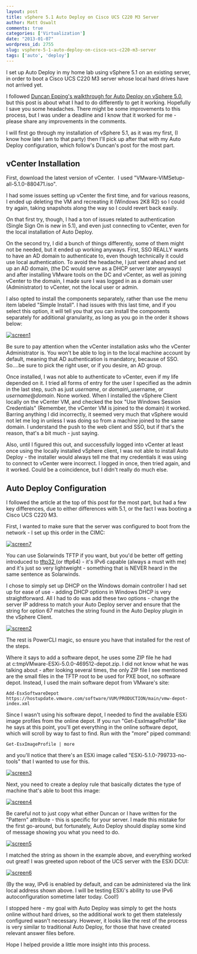 ```yaml
---
layout: post
title: vSphere 5.1 Auto Deploy on Cisco UCS C220 M3 Server
author: Matt Oswalt
comments: true
categories: ['Virtualization']
date: "2013-01-07"
wordpress_id: 2755
slug: vsphere-5-1-auto-deploy-on-cisco-ucs-c220-m3-server
tags: ['auto', 'deploy']
---
```



I set up Auto Deploy in my home lab using vSphere 5.1 on an existing server, in order to boot a Cisco UCS C220 M3 server whose local hard drives have not arrived yet.

I followed [Duncan Epping's walkthrough for Auto Deploy on vSphere 5.0](http://www.yellow-bricks.com/2011/08/25/using-vsphere-5-auto-deploy-in-your-home-lab/), but this post is about what I had to do differently to get it working. Hopefully I save you some headaches. There might be some improvements to this process, but I was under a deadline and I know that it worked for me - please share any improvements in the comments.

I will first go through my installation of vSphere 5.1, as it was my first, (I know how late I am to that party) then I'll pick up after that with my Auto Deploy configuration, which follow's Duncan's post for the most part.

## vCenter Installation

First, download the latest version of vCenter.  I used "VMware-VIMSetup-all-5.1.0-880471.iso".

I had some issues setting up vCenter the first time, and for various reasons, I ended up deleting the VM and recreating it (Windows 2K8 R2) so I could try again, taking snapshots along the way so I could revert back easily.

On that first try, though, I had a ton of issues related to authentication (Single Sign On is new in 5.1), and even just connecting to vCenter, even for the local installation of Auto Deploy.

On the second try, I did a bunch of things differently, some of them might not be needed, but it ended up working anyways. First, SSO REALLY wants to have an AD domain to authenticate to, even though technically it could use local authentication. To avoid the headache, I just went ahead and set up an AD domain, (the DC would serve as a DHCP server later anyways) and after installing VMware tools on the DC and vCenter, as well as joining vCenter to the domain, I made sure I was logged in as a domain user (Administrator) to vCenter, not the local user or admin.

I also opted to install the components separately, rather than use the menu item labeled "Simple Install". I had issues with this last time, and if you select this option, it will tell you that you can install the components separately for additional granularity, as long as you go in the order it shows below:

[![screen1](/assets/2013/01/screen1.png)](/assets/2013/01/screen1.png)

Be sure to pay attention when the vCenter installation asks who the vCenter Administrator is. You won't be able to log in to the local machine account by default, meaning that AD authentication is mandatory, because of SSO. So....be sure to pick the right user, or if you desire, an AD group.

Once installed, I was not able to authenticate to vCenter, even if my life depended on it. I tried all forms of entry for the user I specified as the admin in the last step, such as just _username_, or _domain_\\_username, or _username_@_domain_. None worked. When I installed the vSphere Client locally on the vCenter VM, and checked the box "Use Windows Session Credentials" (Remember, the vCenter VM is joined to the domain) it worked. Barring anything I did incorrectly, it seemed very much that vSphere would not let me log in unless I was doing so from a machine joined to the same domain. I understand the push to the web client and SSO, but if that's the reason, that's a bit much - just saying.

Also, until I figured this out, and successfully logged into vCenter at least once using the locally installed vSphere client, I was not able to install Auto Deploy - the installer would always tell me that my credentials it was using to connect to vCenter were incorrect. I logged in once, then tried again, and it worked. Could be a coincidence, but I didn't really do much else.

## Auto Deploy Configuration

I followed the article at the top of this post for the most part, but had a few key differences, due to either differences with 5.1, or the fact I was booting a Cisco UCS C220 M3.

First, I wanted to make sure that the server was configured to boot from the network - I set up this order in the CIMC:

[![screen7](/assets/2013/01/screen7.png)](/assets/2013/01/screen7.png)

You can use Solarwinds TFTP if you want, but you'd be better off getting introduced to [tftp32 ](http://tftpd32.jounin.net/)(or tftp64) - it's IPv6 capable (always a must with me) and it's just so very lightweight - something that is NEVER heard in the same sentence as Solarwinds.

I chose to simply set up DHCP on the Windows domain controller I had set up for ease of use - adding DHCP options in Windows DHCP is very straightforward. All I had to do was add these two options - change the server IP address to match your Auto Deploy server and ensure that the string for option 67 matches the string found in the Auto Deploy plugin in the vSphere Client.

[![screen2](/assets/2013/01/screen2.png)](/assets/2013/01/screen2.png)

The rest is PowerCLI magic, so ensure you have that installed for the rest of the steps.

Where it says to add a software depot, he uses some ZIP file he had at c:tmpVMware-ESXi-5.0.0-469512-depot.zip. I did not know what he was talking about - after looking several times, the only ZIP file I see mentioned are the small files in the TFTP root to be used for PXE boot, no software depot. Instead, I used the main software depot from VMware's site:

    Add-EsxSoftwareDepot https://hostupdate.vmware.com/software/VUM/PRODUCTION/main/vmw-depot-index.xml

Since I wasn't using his software depot, I needed to find the available ESXi image profiles from the online depot. If you run "Get-EsxImageProfile" like he says at this point, you'll get everything in the online software depot, which will scroll by way to fast to find. Run with the "more" piped command:

    Get-EsxImageProfile | more

and you'll notice that there's an ESXi image called "ESXi-5.1.0-799733-no-tools" that I wanted to use for this.

[![screen3](/assets/2013/01/screen3.png)](/assets/2013/01/screen3.png)

Next, you need to create a deploy rule that basically dictates the type of machine that's able to boot this image:

[![screen4](/assets/2013/01/screen4.png)](/assets/2013/01/screen4.png)

Be careful not to just copy what either Duncan or I have written for the "Pattern" attribute - this is specific for your server. I made this mistake for the first go-around, but fortunately, Auto Deploy should display some kind of message showing you what you need to do.

[![screen5](/assets/2013/01/screen5.png)](/assets/2013/01/screen5.png)

I matched the string as shown in the example above, and everything worked out great! I was greeted upon reboot of the UCS server with the ESXi DCUI:

[![screen6](/assets/2013/01/screen6.png)](/assets/2013/01/screen6.png)

(By the way, IPv6 is enabled by default, and can be administered via the link local address shown above. I will be testing ESXi's ability to use IPv6 autoconfiguration sometime later today. Cool!)

I stopped here - my goal with Auto Deploy was simply to get the hosts online without hard drives, so the additional work to get them statelessly configured wasn't necessary. However, it looks like the rest of the process is very similar to traditional Auto Deploy, for those that have created relevant answer files before.

Hope I helped provide a little more insight into this process.
